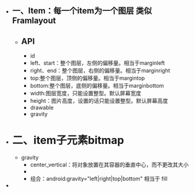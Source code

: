 - ## 一、Item：每一个item为一个图层 类似Framlayout
	- ## API
		- id
		- left、start：整个图层，左侧的偏移量。相当于marginleft
		- right、end：整个图层，右侧的偏移量。相当于marginright
		- top:整个图层，顶侧的偏移量。相当于margintop
		- bottom:整个图层，底侧的偏移量。相当于marginbottom
		- width:图层宽度，只能设置整型。默认屏幕宽度
		- height：图片高度，设置的话只能设置整型。默认屏幕高度
		- drawable
		- gravity
- # 二、item子元素bitmap
	- gravity
		- center_vertical：将对象放置在其容器的垂直中心，而不更改其大小
		-
		- 组合：android:gravity="left|right|top|bottom"  相当于 fill
-